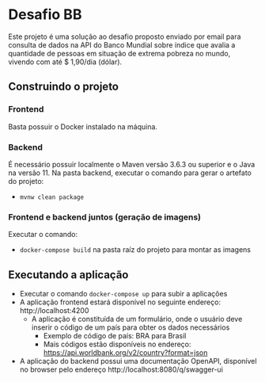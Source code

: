 # Desafio BB

Este projeto é uma solução ao desafio proposto enviado por email para consulta de dados na API do Banco Mundial sobre índice que avalia a quantidade de pessoas em situação de extrema pobreza no mundo, vivendo com até $ 1,90/dia (dólar).

## Construindo o projeto

### Frontend

Basta possuir o Docker instalado na máquina.

### Backend

É necessário possuir localmente o Maven versão 3.6.3 ou superior e o Java na versão 11.
Na pasta backend, executar o comando para gerar o artefato do projeto:
- `mvnw clean package`

### Frontend e backend juntos (geração de imagens)

Executar o comando:
- `docker-compose build` na pasta raíz do projeto para montar as imagens

## Executando a aplicação

- Executar o comando `docker-compose up` para subir a aplicações
- A aplicação frontend estará disponível no seguinte endereço: http://localhost:4200
  - A aplicação é constituída de um formulário, onde o usuário deve inserir o código de um país para obter os dados necessários
    - Exemplo de código de país: BRA para Brasil
    - Mais códigos estão disponíveis no endereço: https://api.worldbank.org/v2/country?format=json
- A aplicação do backend possui uma documentação OpenAPI, disponível no browser pelo endereço http://localhost:8080/q/swagger-ui
